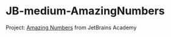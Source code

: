 # JB-medium-AmazingNumbers
Project:  [Amazing Numbers](https://hyperskill.org/projects/184) from JetBrains Academy
